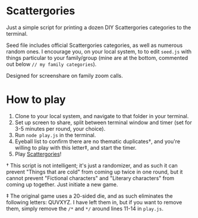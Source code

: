 # Scattergories
Just a simple script for printing a dozen DIY Scattergories categories to the terminal.

Seed file includes official Scattergories categories, as well as numerous random
ones. I encourage you, on your local system, to to edit `seed.js` with things particular
to your family/group (mine are at the bottom, commented out below `// my family categories`).

Designed for screenshare on family zoom calls.

# How to play

1. Clone to your local system, and navigate to that folder in your terminal.
2. Set up screen to share, split between terminal window and timer (set for 3-5
minutes per round, your choice).
3. Run `node play.js` in the terminal.
4. Eyeball list to confirm there are no thematic duplicates†, and you're willing
to play with this letter‡, and start the timer.
5. Play [Scattergories](https://en.wikipedia.org/wiki/Scattergories#Gameplay)!

† This script is not intelligent; it's just a randomizer, and as such it can prevent
"Things that are cold" from coming up twice in one round, but it cannot prevent
"Fictional characters" and "Literary characters" from coming up together. Just
initiate a new game.

‡ The original game uses a 20-sided die, and as such eliminates the following letters:
QUVXYZ. I have left them in, but if you want to remove them, simply remove the `/*`
and `*/` around lines 11-14 in `play.js`.
